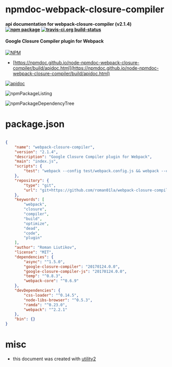 # npmdoc-webpack-closure-compiler

#### api documentation for  webpack-closure-compiler (v2.1.4)  [![npm package](https://img.shields.io/npm/v/npmdoc-webpack-closure-compiler.svg?style=flat-square)](https://www.npmjs.org/package/npmdoc-webpack-closure-compiler) [![travis-ci.org build-status](https://api.travis-ci.org/npmdoc/node-npmdoc-webpack-closure-compiler.svg)](https://travis-ci.org/npmdoc/node-npmdoc-webpack-closure-compiler)

#### Google Closure Compiler plugin for Webpack

[![NPM](https://nodei.co/npm/webpack-closure-compiler.png?downloads=true&downloadRank=true&stars=true)](https://www.npmjs.com/package/webpack-closure-compiler)

- [https://npmdoc.github.io/node-npmdoc-webpack-closure-compiler/build/apidoc.html](https://npmdoc.github.io/node-npmdoc-webpack-closure-compiler/build/apidoc.html)

[![apidoc](https://npmdoc.github.io/node-npmdoc-webpack-closure-compiler/build/screenCapture.buildCi.browser.%252Ftmp%252Fbuild%252Fapidoc.html.png)](https://npmdoc.github.io/node-npmdoc-webpack-closure-compiler/build/apidoc.html)

![npmPackageListing](https://npmdoc.github.io/node-npmdoc-webpack-closure-compiler/build/screenCapture.npmPackageListing.svg)

![npmPackageDependencyTree](https://npmdoc.github.io/node-npmdoc-webpack-closure-compiler/build/screenCapture.npmPackageDependencyTree.svg)



# package.json

```json

{
    "name": "webpack-closure-compiler",
    "version": "2.1.4",
    "description": "Google Closure Compiler plugin for Webpack",
    "main": "index.js",
    "scripts": {
        "test": "webpack --config test/webpack.config.js && webpack --config test/webpack.config-js.js"
    },
    "repository": {
        "type": "git",
        "url": "git+https://github.com/roman01la/webpack-closure-compiler.git"
    },
    "keywords": [
        "webpack",
        "closure",
        "compiler",
        "build",
        "optimize",
        "dead",
        "code",
        "plugin"
    ],
    "author": "Roman Liutikov",
    "license": "MIT",
    "dependencies": {
        "async": "^1.5.0",
        "google-closure-compiler": "20170124.0.0",
        "google-closure-compiler-js": "20170124.0.0",
        "temp": "^0.8.3",
        "webpack-core": "^0.6.9"
    },
    "devDependencies": {
        "css-loader": "^0.14.5",
        "node-libs-browser": "^0.5.3",
        "ramda": "^0.23.0",
        "webpack": "^2.2.1"
    },
    "bin": {}
}
```



# misc
- this document was created with [utility2](https://github.com/kaizhu256/node-utility2)

